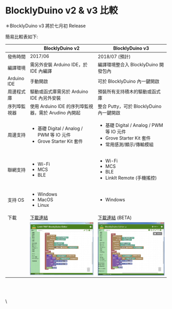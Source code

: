 # BlocklyDuino v2 & v3 比較

＊BlocklyDuino v3 將於七月初 Release

簡易比較表如下:

|             | BlocklyDuino v2                                                                       | BlocklyDuino v3                                                                                       |
| ----------- | ------------------------------------------------------------------------------------- | ----------------------------------------------------------------------------------------------------- |
| 發佈時間        | 2017/06                                                                               | 2018/07 (預計)                                                                                          |
| 編譯環境        | 需另外安裝 Arduino IDE，於 IDE 內編譯                                                           | 編譯環境整合入 BlocklyDuino 開發包內                                                                             |
| Arduino IDE | 手動開啟                                                                                  | 可於 BlocklyDuino 內一鍵開啟                                                                                 |
| 周邊程式庫       | 驅動或函式庫需另於 Arduino IDE 內另外安裝                                                           | 預裝所有支持積木的驅動或函式庫                                                                                       |
| 序列埠監視器      | 使用 Arduino IDE 的序列埠監視器，需於 Arudino 內開起                                                 | 整合 Putty，可於 BlocklyDuino 內一鍵開啟                                                                        |
| 周邊支持        | <ul><li>基礎 Digital / Analog / PWM 等 IO 元件</li><li>Grove Starter Kit 套件</li></ul>      | <ul><li>基礎 Digital / Analog / PWM 等 IO 元件</li><li>Grove Starter Kit 套件</li><li>常用感測/顯示/傳輸模組</li></ul> |
| 聯網支持        | <ul><li>Wi-Fi</li><li>MCS</li><li>BLE</li></ul>                                       | <ul><li>Wi-Fi</li><li>MCS</li><li>BLE</li><li>LinkIt Remote (手機搖控)</li></ul>                          |
| 支持 OS       | <ul><li>Windows</li><li>MacOS</li><li>Linux</li></ul>                                 | <ul><li>Windows</li></ul>                                                                             |
| 下載          | [下載連結](https://github.com/MediaTek-Labs/BlocklyDuino-for-LinkIt/releases/tag/v2.17.0) | [下載連結](https://github.com/MediaTek-Labs/BlocklyDuino-for-LinkIt/releases) (BETA)                      |
|             | ![](../.gitbook/assets/image-06.png)                                                  | ![](../.gitbook/assets/image-07.jpeg)                                                                 |

\
\
\
\
